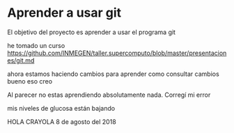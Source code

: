 Aprender a usar git
===================

El objetivo del proyecto es aprender a usar el programa git 

he tomado un curso 
https://github.com/INMEGEN/taller.supercomputo/blob/master/presentaciones/git.md

ahora estamos haciendo cambios para aprender como consultar cambios  bueno eso creo

Al parecer no estas aprendiendo absolutamente nada.
Corregí mi error

mis niveles de glucosa están bajando

HOLA CRAYOLA 8 de agosto del 2018

